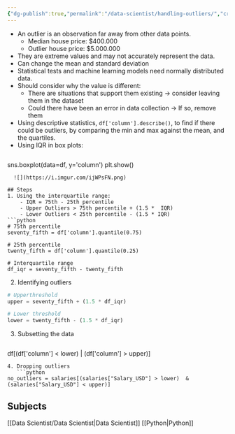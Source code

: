 ```yaml
---
{"dg-publish":true,"permalink":"/data-scientist/handling-outliers/","created":"2023-11-12T11:19:31.802+01:00","updated":"2024-03-02T15:12:17.394+01:00"}
---
```



- An outlier is an observation far away from other data points.
	- Median house price: $400.000
	- Outlier house price: $5.000.000
- They are extreme values and may not accurately represent the data.
- Can change the mean and standard deviation
- Statistical tests and machine learning models need normally distributed data.
- Should consider why the value is different:
	- There are situations that support them existing -> consider leaving them in the dataset
	- Could there have been an error in data collection -> If so, remove them
- Using descriptive statistics, `df['column'].describe()`, to find if there could be outliers, by comparing the min and max against the mean, and the quartiles.
- Using IQR in box plots:
  ```python
sns.boxplot(data=df, y='column')
plt.show()
```
  ![](https://i.imgur.com/ijWPsFN.png)

## Steps
1. Using the interquartile range:
	- IQR = 75th - 25th percentile
	- Upper Outliers > 75th percentile + (1.5 *  IQR)
	- Lower Outliers < 25th percentile - (1.5 * IQR)
```python
# 75th percentile
seventy_fifth = df['column'].quantile(0.75)

# 25th percentile
twenty_fifth = df['column'].quantile(0.25)

# Interquartile range
df_iqr = seventy_fifth - twenty_fifth
```
2. Identifying outliers
  ```python
# Upperthreshold
upper = seventy_fifth + (1.5 * df_iqr)

# Lower threshold
lower = twenty_fifth - (1.5 * df_iqr)
```
3. Subsetting the data
	```python
df[(df['column'] < lower) | (df['column'] > upper)]
```
4. Dropping outliers
   ```python
no_outliers = salaries[(salaries["Salary_USD"] > lower)  & (salaries["Salary_USD"] < upper)]
```

## Subjects
[[Data Scientist/Data Scientist\|Data Scientist]]
[[Python\|Python]]
